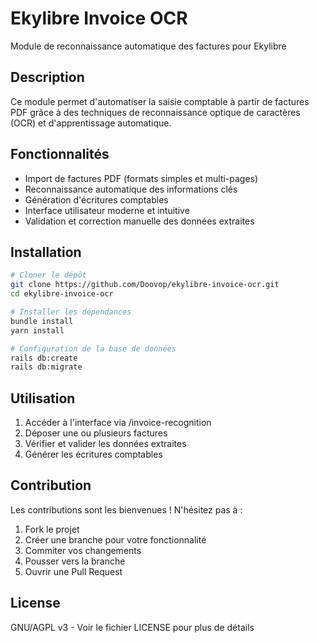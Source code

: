 # Ekylibre Invoice OCR

Module de reconnaissance automatique des factures pour Ekylibre

## Description

Ce module permet d'automatiser la saisie comptable à partir de factures PDF grâce à des techniques de reconnaissance optique de caractères (OCR) et d'apprentissage automatique.

## Fonctionnalités

- Import de factures PDF (formats simples et multi-pages)
- Reconnaissance automatique des informations clés
- Génération d'écritures comptables
- Interface utilisateur moderne et intuitive
- Validation et correction manuelle des données extraites

## Installation

```bash
# Cloner le dépôt
git clone https://github.com/Doovop/ekylibre-invoice-ocr.git
cd ekylibre-invoice-ocr

# Installer les dépendances
bundle install
yarn install

# Configuration de la base de données
rails db:create
rails db:migrate
```

## Utilisation

1. Accéder à l'interface via /invoice-recognition
2. Déposer une ou plusieurs factures
3. Vérifier et valider les données extraites
4. Générer les écritures comptables

## Contribution

Les contributions sont les bienvenues ! N'hésitez pas à :

1. Fork le projet
2. Créer une branche pour votre fonctionnalité
3. Commiter vos changements
4. Pousser vers la branche
5. Ouvrir une Pull Request

## License

GNU/AGPL v3 - Voir le fichier LICENSE pour plus de détails